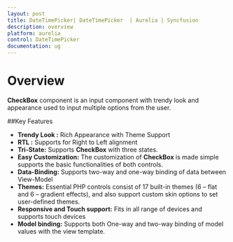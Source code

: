 ```yaml
---
layout: post
title: DateTimePicker| DateTimePicker  | Aurelia | Syncfusion
description: overview
platform: aurelia
control: DateTimePicker
documentation: ug
---
```


# Overview

**CheckBox** component is an input component with trendy look and appearance used to input multiple options from the user.

##Key Features

* **Trendy Look :** Rich Appearance with Theme Support
* **RTL :** Supports for Right to Left alignment
* **Tri-State:** Supports **CheckBox** with three states.
* **Easy Customization:** The customization of **CheckBox** is made simple supports the basic functionalities of both controls.
* **Data-Binding:** Supports two-way and one-way binding of data between View-Model
* **Themes:** Essential PHP controls consist of 17 built-in themes (6 – flat and 6 – gradient effects), and also support custom skin options to set user-defined themes.
* **Responsive and Touch support:** Fits in all range of devices and supports touch devices
* **Model binding:** Supports both One-way and two-way binding of model values with the view template.